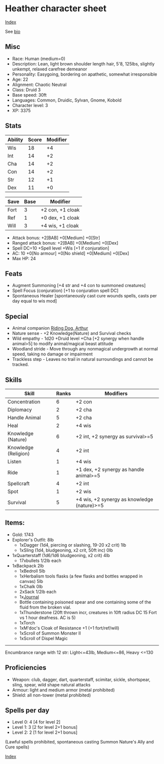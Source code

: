 # Heather character sheet

[Index](./Readme.markdown)

See [bio](./heather.bio.markdown)

## Misc
* Race: Human (medium=0)
* Description: Lean, light brown shoulder length hair, 5'8, 125lbs, slightly unkempt, relaxed carefree demeanor
* Personality: Easygoing, bordering on apathetic, somewhat irresponsible
* Age: 22
* Alignment: Chaotic Neutral
* Class: Druid 3
* Base speed: 30ft
* Languages: Common, Druidic, Sylvan, Gnome, Kobold
* Character level: 3
* XP: 3375

## Stats
| Ability | Score | Modifier
|---------|-------|---------
| Wis     | 18    | +4
| Int     | 14    | +2
| Cha     | 14    | +2
| Con     | 14    | +2
| Str     | 12    | +1
| Dex     | 11    | +0

| Save | Base  | Modifier
|------|-------|---------
| Fort | 3     | +2 con, +1 cloak
| Ref  | 1     | +0 dex, +1 cloak
| Will | 3     | +4 wis, +1 cloak

* Attack bonus: +2[BAB] +0[Medium] +0[Str]
* Ranged attack bonus: +2[BAB] +0[Medium] +0[Dex]
* Spell DC=10 +Spell level +Wis [+1 if conjuration]
* AC: 10 +0[No armour] +0[No shield] +0[Medium] +0[Dex]
* Max HP: 24

## Feats
* Augment Summoning [+4 str and +4 con to summoned creatures]
* Spell Focus (conjuration) [+1 to conjuration spell DC]
* Spontaneous Healer [spontaneously cast cure wounds spells, casts per day equal to wis mod]

## Special
* Animal companion [Riding Dog, Arthur](./arthur.markdown)
* Nature sense - +2 Knowledge(Nature) and Survival checks
* Wild empathy - 1d20 +Druid level +Cha [+2 synergy when handle animal>5] to modify animal/magical beast attitude
* Woodland stride - Move through any nonmagical undergrowth at normal speed, taking no damage or impairment
* Trackless step - Leaves no trail in natural surroundings and cannot be tracked.

## Skills
| Skill                 | Ranks | Modifiers
|-----------------------|-------|----------
| Concentration         | 6     | +2 con
| Diplomacy             | 2     | +2 cha
| Handle Animal         | 5     | +2 cha
| Heal                  | 2     | +4 wis
| Knowledge (Nature)    | 6     | +2 int, +2 synergy as survival>=5
| Knowledge (Religion)  | 4     | +2 int
| Listen                | 1     | +4 wis
| Ride                  | 1     | +1 dex, +2 synergy as handle animal>=5
| Spellcraft            | 4     | +2 int
| Spot                  | 1     | +2 wis
| Survival              | 5     | +4 wis, +2 synergy as knowledge (nature)>=5

## Items:
* Gold: 1743
* Explorer's Outfit: 8lb
  * 1xDagger (1d4, piercing or slashing, 19-20 x2 crit) 1lb
  * 1xSling (1d4, bludgeoning, x2 crit, 50ft inc) 0lb
* 1xQuarterstaff (1d6/1d6 bludgeoning, x2 crit) 4lb
  * 17xbullets 1/2lb each
* 1xBackpack 2lb
  * 1xBedroll 5lb
  * 1xHerbalism tools flasks (a few flasks and bottles wrapped in canvas) 5lb
  * 1xChalk 0lb
  * 2xSack 1/2lb each
  * 1x[Journal](./heather.journal.markdown)
  * Bottle containing poisoned spear and one containing some of the fluid from the broken vial.
  * 1xThunderstone (20ft thrown incr, creatures in 10ft radius DC 15 Fort vs 1 hour deafness. AC is 5)
  * 1xTorch
  * 1xM'doc's Cloak of Resistance +1 (+1 fort/ref/will)
  * 1xScroll of Summon Monster II
  * 1xScroll of Dispel Magic

---
Encumbrance range with 12 str: Light<=43lb, Medium<=86, Heavy <=130

## Proficiencies
* Weapon: club, dagger, dart, quarterstaff, scimitar, sickle, shortspear, sling, spear, wild shape natural attacks
* Armour: light and medium armor (metal prohibited)
* Shield: all non-tower (metal prohibited)

## Spells per day
* Level 0: 4 [4 for level 2]
* Level 1: 3 [2 for level 2+1 bonus]
* Level 2: 2 [1 for level 2+1 bonus]

(Lawful spells prohibited, spontaneous casting Summon Nature's Ally and Cure spells)

[Index](./Readme.markdown)
